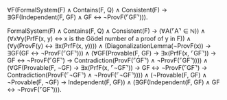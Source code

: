 ∀F(FormalSystem(F) ∧ Contains(F, Q) ∧ Consistent(F) →
  ∃GF(Independent(F, GF) ∧ GF ↔ ¬ProvF(⌜GF⌝))).

FormalSystem(F) ∧ Contains(F, Q) ∧ Consistent(F) →
(∀A(⌜A⌝ ∈ ℕ)) ∧
(∀x∀y(PrfF(x, y) ↔ x is the Gödel number of a proof of y in F)) ∧
(∀y(ProvF(y) ↔ ∃x(PrfF(x, y)))) ∧
(DiagonalizationLemma(¬ProvF(x)) → ∃GF(GF ↔ ¬ProvF(⌜GF⌝))) ∧
(∀GF(Provable(F, GF) → ∃x(PrfF(x, ⌜GF⌝)) → GF ↔ ¬ProvF(⌜GF⌝) →
  Contradiction(ProvF(⌜GF⌝) ∧ ¬ProvF(⌜GF⌝)))) ∧
(∀GF(Provable(F, ¬GF) → ∃x(PrfF(x, ⌜¬GF⌝)) → GF ↔ ¬ProvF(⌜GF⌝) →
  Contradiction(ProvF(⌜¬GF⌝) ∧ ¬ProvF(⌜¬GF⌝)))) ∧
(¬Provable(F, GF) ∧ ¬Provable(F, ¬GF) → Independent(F, GF)) ∧
(∃GF(Independent(F, GF) ∧ GF ↔ ¬ProvF(⌜GF⌝))).

